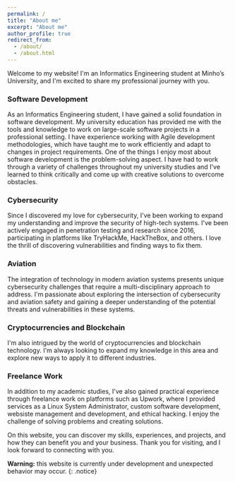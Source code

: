 ```yaml
---
permalink: /
title: "About me"
excerpt: "About me"
author_profile: true
redirect_from: 
  - /about/
  - /about.html
---
```


 Welcome to my website! I'm an Informatics Engineering student at Minho’s University, and I'm excited to share my professional journey with you.

### Software Development
 As an Informatics Engineering student, I have gained a solid foundation in software development. My university education has provided me with the tools and knowledge to work on large-scale software projects in a professional setting. I have experience working with Agile development methodologies, which have taught me to work efficiently and adapt to changes in project requirements. One of the things I enjoy most about software development is the problem-solving aspect. I have had to work through a variety of challenges throughout my university studies and I've learned to think critically and come up with creative solutions to overcome obstacles.

### Cybersecurity
 Since I discovered my love for cybersecurity, I've been working to expand my understanding and improve the security of high-tech systems. I've been actively engaged in penetration testing and research since 2016, participating in platforms like TryHackMe, HackTheBox, and others. I love the thrill of discovering vulnerabilities and finding ways to fix them.

### Aviation
 The integration of technology in modern aviation systems presents unique cybersecurity challenges that require a multi-disciplinary approach to address. I'm passionate about exploring the intersection of cybersecurity and aviation safety and gaining a deeper understanding of the potential threats and vulnerabilities in these systems.

### Cryptocurrencies and Blockchain
 I'm also intrigued by the world of cryptocurrencies and blockchain technology. I'm always looking to expand my knowledge in this area and explore new ways to apply it to different industries.

### Freelance Work
 In addition to my academic studies, I've also gained practical experience through freelance work on platforms such as Upwork, where I provided services as a Linux System Administrator, custom software development, websiste management and development, and ethical hacking. I enjoy the challenge of solving problems and creating solutions.

 On this website, you can discover my skills, experiences, and projects, and how they can benefit you and your business. Thank you for visiting, and I look forward to connecting with you.

**Warning:** this website is currently under development and unexpected behavior may occur.
{: .notice}
